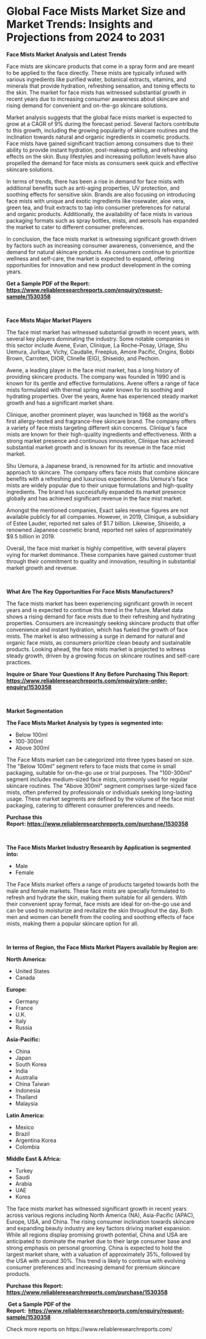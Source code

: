 <p><h1>Global Face Mists Market Size and Market Trends: Insights and Projections from 2024 to 2031</h1></p><p><strong>Face Mists Market Analysis and Latest Trends</strong></p>
<p><p>Face mists are skincare products that come in a spray form and are meant to be applied to the face directly. These mists are typically infused with various ingredients like purified water, botanical extracts, vitamins, and minerals that provide hydration, refreshing sensation, and toning effects to the skin. The market for face mists has witnessed substantial growth in recent years due to increasing consumer awareness about skincare and rising demand for convenient and on-the-go skincare solutions.</p><p>Market analysis suggests that the global face mists market is expected to grow at a CAGR of 9% during the forecast period. Several factors contribute to this growth, including the growing popularity of skincare routines and the inclination towards natural and organic ingredients in cosmetic products. Face mists have gained significant traction among consumers due to their ability to provide instant hydration, post-makeup setting, and refreshing effects on the skin. Busy lifestyles and increasing pollution levels have also propelled the demand for face mists as consumers seek quick and effective skincare solutions.</p><p>In terms of trends, there has been a rise in demand for face mists with additional benefits such as anti-aging properties, UV protection, and soothing effects for sensitive skin. Brands are also focusing on introducing face mists with unique and exotic ingredients like rosewater, aloe vera, green tea, and fruit extracts to tap into consumer preferences for natural and organic products. Additionally, the availability of face mists in various packaging formats such as spray bottles, mists, and aerosols has expanded the market to cater to different consumer preferences.</p><p>In conclusion, the face mists market is witnessing significant growth driven by factors such as increasing consumer awareness, convenience, and the demand for natural skincare products. As consumers continue to prioritize wellness and self-care, the market is expected to expand, offering opportunities for innovation and new product development in the coming years.</p></p>
<p><strong>Get a Sample PDF of the Report:&nbsp; <a href="https://www.reliableresearchreports.com/enquiry/request-sample/1530358">https://www.reliableresearchreports.com/enquiry/request-sample/1530358</a></strong></p>
<p>&nbsp;</p>
<p><strong>Face Mists Major Market Players</strong></p>
<p><p>The face mist market has witnessed substantial growth in recent years, with several key players dominating the industry. Some notable companies in this sector include Avene, Evian, Clinique, La Roche-Posay, Uriage, Shu Uemura, Jurlique, Vichy, Caudalie, Freeplus, Amore Pacific, Origins, Bobbi Brown, Carroten, DIOR, Clinelle (EIG), Shiseido, and Pechoin.</p><p>Avene, a leading player in the face mist market, has a long history of providing skincare products. The company was founded in 1990 and is known for its gentle and effective formulations. Avene offers a range of face mists formulated with thermal spring water known for its soothing and hydrating properties. Over the years, Avene has experienced steady market growth and has a significant market share.</p><p>Clinique, another prominent player, was launched in 1968 as the world's first allergy-tested and fragrance-free skincare brand. The company offers a variety of face mists targeting different skin concerns. Clinique's face mists are known for their high-quality ingredients and effectiveness. With a strong market presence and continuous innovation, Clinique has achieved substantial market growth and is known for its revenue in the face mist market.</p><p>Shu Uemura, a Japanese brand, is renowned for its artistic and innovative approach to skincare. The company offers face mists that combine skincare benefits with a refreshing and luxurious experience. Shu Uemura's face mists are widely popular due to their unique formulations and high-quality ingredients. The brand has successfully expanded its market presence globally and has achieved significant revenue in the face mist market.</p><p>Amongst the mentioned companies, Exact sales revenue figures are not available publicly for all companies. However, in 2019, Clinique, a subsidiary of Estee Lauder, reported net sales of $1.7 billion. Likewise, Shiseido, a renowned Japanese cosmetic brand, reported net sales of approximately $9.5 billion in 2019.</p><p>Overall, the face mist market is highly competitive, with several players vying for market dominance. These companies have gained customer trust through their commitment to quality and innovation, resulting in substantial market growth and revenue.</p></p>
<p>&nbsp;</p>
<p><strong>What Are The Key Opportunities For Face Mists Manufacturers?</strong></p>
<p><p>The face mists market has been experiencing significant growth in recent years and is expected to continue this trend in the future. Market data shows a rising demand for face mists due to their refreshing and hydrating properties. Consumers are increasingly seeking skincare products that offer convenience and instant hydration, which has fueled the growth of face mists. The market is also witnessing a surge in demand for natural and organic face mists, as consumers prioritize clean beauty and sustainable products. Looking ahead, the face mists market is projected to witness steady growth, driven by a growing focus on skincare routines and self-care practices.</p></p>
<p><strong>Inquire or Share Your Questions If Any Before Purchasing This Report: <a href="https://www.reliableresearchreports.com/enquiry/pre-order-enquiry/1530358">https://www.reliableresearchreports.com/enquiry/pre-order-enquiry/1530358</a></strong></p>
<p>&nbsp;</p>
<p><strong>Market Segmentation</strong></p>
<p><strong>The Face Mists Market Analysis by types is segmented into:</strong></p>
<p><ul><li>Below 100ml</li><li>100-300ml</li><li>Above 300ml</li></ul></p>
<p><p>The Face Mists market can be categorized into three types based on size. The "Below 100ml" segment refers to face mists that come in small packaging, suitable for on-the-go use or trial purposes. The "100-300ml" segment includes medium-sized face mists, commonly used for regular skincare routines. The "Above 300ml" segment comprises large-sized face mists, often preferred by professionals or individuals seeking long-lasting usage. These market segments are defined by the volume of the face mist packaging, catering to different consumer preferences and needs.</p></p>
<p><strong>Purchase this Report:&nbsp;<a href="https://www.reliableresearchreports.com/purchase/1530358">https://www.reliableresearchreports.com/purchase/1530358</a></strong></p>
<p>&nbsp;</p>
<p><strong>The Face Mists Market Industry Research by Application is segmented into:</strong></p>
<p><ul><li>Male</li><li>Female</li></ul></p>
<p><p>The Face Mists market offers a range of products targeted towards both the male and female markets. These face mists are specially formulated to refresh and hydrate the skin, making them suitable for all genders. With their convenient spray format, face mists are ideal for on-the-go use and can be used to moisturize and revitalize the skin throughout the day. Both men and women can benefit from the cooling and soothing effects of face mists, making them a popular skincare option for all.</p></p>
<p>&nbsp;</p>
<p><strong>In terms of Region, the Face Mists Market Players available by Region are:</strong></p>
<p>
    <p> <strong> North America: </strong>
        <ul>
            <li>United States</li>
            <li>Canada</li>
        </ul>
        </p> 
    <p> <strong> Europe: </strong>
        <ul>
            <li>Germany</li>
            <li>France</li>
            <li>U.K.</li>
            <li>Italy</li>
            <li>Russia</li>
        </ul>
        </p> 
    <p> <strong> Asia-Pacific: </strong>
        <ul>
            <li>China</li>
            <li>Japan</li>
            <li>South Korea</li>
            <li>India</li>
            <li>Australia</li>
            <li>China Taiwan</li>
            <li>Indonesia</li>
            <li>Thailand</li>
            <li>Malaysia</li>
        </ul>
        </p> 
    <p> <strong> Latin America: </strong>
        <ul>
            <li>Mexico</li>
            <li>Brazil</li>
            <li>Argentina Korea</li>
            <li>Colombia</li>
        </ul>
        </p> 
    <p> <strong> Middle East & Africa: </strong>
        <ul>
            <li>Turkey</li>
            <li>Saudi</li>
            <li>Arabia</li>
            <li>UAE</li>
            <li>Korea</li>
        </ul>
    </p>
    </p>
<p><p>The face mists market has witnessed significant growth in recent years across various regions including North America (NA), Asia-Pacific (APAC), Europe, USA, and China. The rising consumer inclination towards skincare and expanding beauty industry are key factors driving market expansion. While all regions display promising growth potential, China and USA are anticipated to dominate the market due to their large consumer base and strong emphasis on personal grooming. China is expected to hold the largest market share, with a valuation of approximately 35%, followed by the USA with around 30%. This trend is likely to continue with evolving consumer preferences and increasing demand for premium skincare products.</p></p>
<p><strong>Purchase this Report: <a href="https://www.reliableresearchreports.com/purchase/1530358">https://www.reliableresearchreports.com/purchase/1530358</a></strong></p>
<p>&nbsp;<strong>Get a Sample PDF of the Report:&nbsp;&nbsp;<a href="https://www.reliableresearchreports.com/enquiry/request-sample/1530358">https://www.reliableresearchreports.com/enquiry/request-sample/1530358</a></strong></p>
<p><strong></strong></p>
<p>Check more reports on https://www.reliableresearchreports.com/</p>